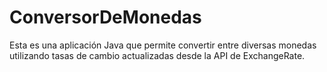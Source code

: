 # ConversorDeMonedas
Esta es una aplicación Java que permite convertir entre diversas monedas utilizando tasas de cambio actualizadas desde la API de ExchangeRate.
